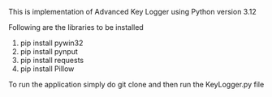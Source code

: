 This is implementation of Advanced Key Logger using Python version 3.12

Following are the libraries to be installed
1. pip install pywin32
2. pip install pynput
3. pip install requests
4. pip install Pillow

To run the application simply do git clone and then run the KeyLogger.py file
